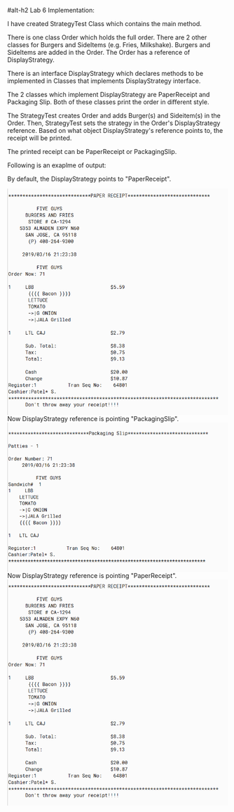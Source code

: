 #alt-h2 Lab 6 Implementation:

I have created StrategyTest Class which contains the main method.

There is one class Order which holds the full order. There are 2 other classes for Burgers and SideItems (e.g. Fries, Milkshake). Burgers and SideItems are added in the Order.
The Order has a reference of DisplayStrategy.

There is an interface DisplayStrategy which declares methods to be implemented in Classes that implements DisplayStrategy interface.

The 2 classes which implement DisplayStrategy are PaperReceipt and Packaging Slip. Both of these classes print the order in different style.

The StrategyTest creates Order and adds Burger(s) and Sideitem(s) in the Order. Then, StrategyTest sets the strategy in the Order's DisplayStrategy reference. Based on what object DisplayStrategy's reference points to, the receipt will be printed.

The printed receipt can be PaperReceipt or PackagingSlip.

Following is an exaplme of output:

By default, the DisplayStrategy points to "PaperReceipt".

<img src="PaperReceipt.PNG" alt="Markdown Monster icon" style="float: left; margin-right: 10px;" />


Now DisplayStrategy reference is pointing "PackagingSlip".
<img src="PackagingSlip.PNG" alt="Markdown Monster icon" style="float: left; margin-right: 10px;" />

Now DisplayStrategy reference is pointing "PaperReceipt".
<img src="PaperReceipt.PNG" alt="Markdown Monster icon" style="float: left; margin-right: 10px;" />
